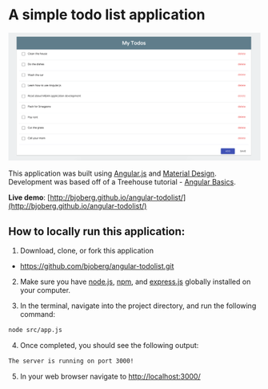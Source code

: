 # A simple todo list application

![alt text](https://github.com/bjoberg/angular-todolist/blob/master/images/main.png "Main screenshot")

This application was built using [Angular.js](https://angularjs.org/) and [Material Design](https://www.google.com/design/spec/material-design/). Development was based off of a Treehouse tutorial - [Angular Basics](https://teamtreehouse.com/library/angular-basics).

**Live demo**: [http://bjoberg.github.io/angular-todolist/](http://bjoberg.github.io/angular-todolist/)

## How to locally run this application:
1. Download, clone, or fork this application
  * https://github.com/bjoberg/angular-todolist.git

2. Make sure you have [node.js](https://nodejs.org/en/download/), [npm](https://www.npmjs.com/), and [express.js](http://expressjs.com/) globally installed on your computer.

3. In the terminal, navigate into the project directory, and run the following command:

  ```bash
  node src/app.js
  ```
4. Once completed, you should see the following output:

  ```bash
  The server is running on port 3000!
  ```
5. In your web browser navigate to [http://localhost:3000/](http://localhost:3000/)
